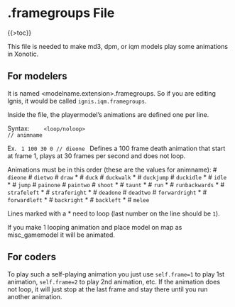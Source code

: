 .framegroups File
=================

{{\>toc}}

This file is needed to make md3, dpm, or iqm models play some animations in Xonotic.

For modelers
------------

It is named <modelname.extension>.framegroups. So if you are editing Ignis, it would be called <code>ignis.iqm.framegroups</code>.

Inside the file, the playermodel’s animations are defined one per line.

Syntax:
<code>
<start frame> <frame count> <fps> <loop/noloop> // animname
</code>

Ex.
<code>
1 100 30 0 // dieone
</code>
Defines a 100 frame death animation that start at frame 1, plays at 30 frames per second and does not loop.

Animations must be in this order (these are the values for animname):
\# <code>dieone</code>
\# <code>dietwo</code>
\# <code>draw</code> \*
\# <code>duck</code>
\# <code>duckwalk</code> \*
\# <code>duckjump</code>
\# <code>duckidle</code> \*
\# <code>idle</code> \*
\# <code>jump</code>
\# <code>painone</code>
\# <code>paintwo</code>
\# <code>shoot</code> \*
\# <code>taunt</code> \*
\# <code>run</code> \*
\# <code>runbackwards</code> \*
\# <code>strafeleft</code> \*
\# <code>straferight</code> \*
\# <code>deadone</code>
\# <code>deadtwo</code>
\# <code>forwardright</code> \*
\# <code>forwardleft</code> \*
\# <code>backright</code> \*
\# <code>backleft</code> \*
\# <code>melee</code>

Lines marked with a \* need to loop (last number on the line should be <code>1</code>).

If you make 1 looping animation and place model on map as misc\_gamemodel it will be animated.

For coders
----------

To play such a self-playing animation you just use <code>self.frame=1</code> to play 1st animation, <code>self.frame=2</code> to play 2nd animation, etc.
If the animation does not loop, it will just stop at the last frame and stay there until you run another animation.

